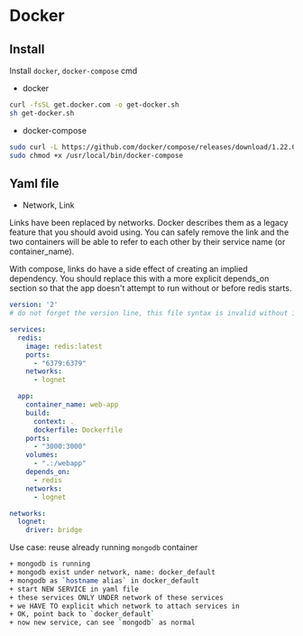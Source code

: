 # Docker

## Install

Install `docker`, `docker-compose` cmd

+ docker

```bash
curl -fsSL get.docker.com -o get-docker.sh
sh get-docker.sh
```

+ docker-compose

```bash
sudo curl -L https://github.com/docker/compose/releases/download/1.22.0/docker-compose-$(uname -s)-$(uname -m) -o /usr/local/bin/docker-compose
sudo chmod +x /usr/local/bin/docker-compose
```

## Yaml file

+ Network, Link

Links have been replaced by networks. Docker describes them as a legacy feature that you should avoid using. You can safely remove the link and the two containers will be able to refer to each other by their service name (or container_name).

With compose, links do have a side effect of creating an implied dependency. You should replace this with a more explicit depends_on section so that the app doesn't attempt to run without or before redis starts.

```yaml
version: '2'
# do not forget the version line, this file syntax is invalid without it

services:
  redis:
    image: redis:latest
    ports:
      - "6379:6379"
    networks:
      - lognet

  app:
    container_name: web-app
    build:
      context: .
      dockerfile: Dockerfile
    ports:
      - "3000:3000"
    volumes:
      - ".:/webapp"
    depends_on:
      - redis
    networks:
      - lognet

networks:
  lognet:
    driver: bridge
```

Use case: reuse already running `mongodb` container

```bash
+ mongodb is running
+ mongodb exist under network, name: docker_default
+ mongodb as `hostname alias` in docker_default
+ start NEW SERVICE in yaml file
+ these services ONLY UNDER network of these services
+ we HAVE TO explicit which network to attach services in
+ OK, point back to `docker_default`
+ now new service, can see `mongodb` as normal
```